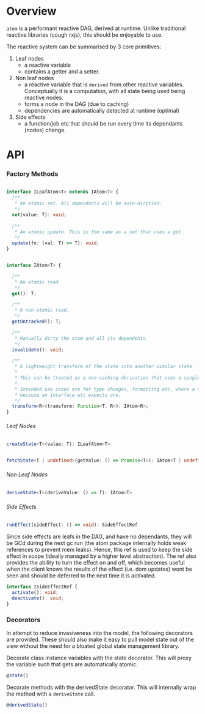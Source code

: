 # Overview

`atom` is a performant reactive DAG, derived at runtime. Unlike traditional reactive libraries (cough rxjs), this should be enjoyable to use. 

The reactive system can be summarised by 3 core primitives:
1. Leaf nodes
   - a reactive variable
   - contains a getter and a setter. 
2. Non leaf nodes
    - a reactive variable that is `derived` from other reactive variables. Conceptually it is a computation, with all state being used being reactive nodes. 
    - forms a node in the DAG (due to caching)
    - dependencies are automatically detected at runtime (optimal)
3. Side effects
    - a function/job etc that should be run every time its dependants (nodes) change.


# API

### Factory Methods

```ts

interface ILeafAtom<T> extends IAtom<T> {
  /**
   * An atomic set. All dependants will be auto-diritied.
   */
  set(value: T): void;
  
  /**
   * An atomic update. This is the same as a set that uses a get. 
   */
  update(fn: (val: T) => T): void;
}


interface IAtom<T> {

  /**
   * An atomic read
   */
  get(): T;

  /**
   * A non-atomic read.
   */
  getUntracked(): T;

  /**
   * Manually dirty the atom and all its dependents.
   */
  invalidate(): void;

  /**
   * A lightweight transform of the state into another similar state.
   *
   * This can be treated as a non-caching derivation that uses a single atomic variable.
   *
   * Intended use cases are for type changes, formatting etc, where a new DAG node is pure overhead, but you want an atom
   * because an interface etc expects one.
   */
  transform<R>(transform: Function<T, R>): IAtom<R>;
}
```

###### Leaf Nodes

```ts
createState<T>(value: T): ILeafAtom<T>

````

```ts

fetchState<T | undefined>(getValue: () => Promise<T>): IAtom<T | undefined>

````

###### Non Leaf Nodes

``` ts
deriveState<T>(deriveValue: () => T): IAtom<T>
```

###### Side Effects

```ts
runEffect(sideEffect: () => void): SideEffectRef
```

Since side effects are leafs in the DAG, and have no dependants, they will be GCd during the next gc run (the atom package internally holds weak references to prevent mem leaks). Hence, this ref is used to keep the side effect in scope (ideally managed by a higher level abstraction). The ref also provides the ability to turn the effect on and off, which becomes useful when the client knows the results of the effect (i.e. dom updates) wont be seen and should be deferred to the next time it is activated.
```ts
interface ISideEffectRef {
  activate(): void;
  deactivate(): void;
}
```

### Decorators

In attempt to reduce invasiveness into the model, the following decorators are provided. These should also make it easy to pull model state out of the view without the need for a bloated global state management library.

Decorate class instance variables with the state decorator. This will proxy the variable such that gets are automatically atomic. 
```ts
@state()
```

Decorate methods with the derivedState decorator. This will internally wrap the method with a `deriveState` call.
```ts
@derivedState()
```
